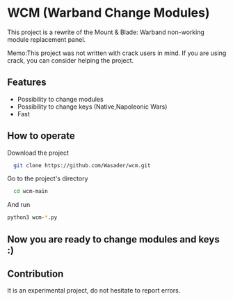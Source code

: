 
# WCM (Warband Change Modules)

This project is a rewrite of the Mount & Blade: Warband non-working module replacement panel.

Memo:This project was not written with crack users in mind. If you are using crack, you can consider helping the project.




## Features

- Possibility to change modules
- Possibility to change keys (Native,Napoleonic Wars)
- Fast

  
## How to operate

Download the project

```bash
  git clone https://github.com/Wasader/wcm.git
```
Go to the project's directory

```bash
  cd wcm-main
```
And run

```bash
python3 wcm-*.py

```
## Now you are ready to change modules and keys :)

  
## Contribution

It is an experimental project, do not hesitate to report errors.

  
